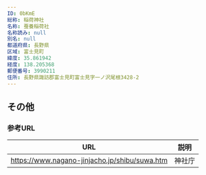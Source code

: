 ```yaml
---
ID: 0bKmE
総称: 稲荷神社
名称: 蚕養稲荷社
名称読み: null
別名: null
都道府県: 長野県
区域: 富士見町
緯度: 35.861942
経度: 138.205368
郵便番号: 3990211
住所: 長野県諏訪郡富士見町富士見字一ノ沢尾根3428-2
---
```


## その他

### 参考URL

| URL                                           | 説明   |
| --------------------------------------------- | ------ |
| https://www.nagano-jinjacho.jp/shibu/suwa.htm | 神社庁 |
